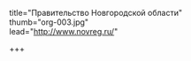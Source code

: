 title="Правительство Новгородской области"    
thumb="org-003.jpg"   
lead="http://www.novreg.ru/"

+++
